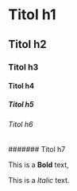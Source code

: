 # Titol h1
## Titol h2
### Titol h3
#### Titol h4
##### Titol h5
###### Titol h6
####### Titol h7

This is a **Bold** text, 

This is a *Italic* text.

